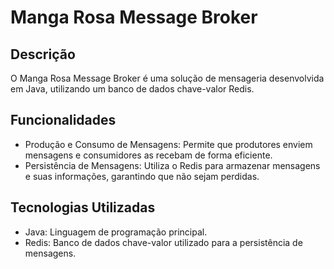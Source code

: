 # Manga Rosa Message Broker

## Descrição

O Manga Rosa Message Broker é uma solução de mensageria desenvolvida em Java, utilizando um banco de dados chave-valor Redis.

## Funcionalidades

- Produção e Consumo de Mensagens: Permite que produtores enviem mensagens e consumidores as recebam de forma eficiente.
- Persistência de Mensagens: Utiliza o Redis para armazenar mensagens e suas informações, garantindo que não sejam perdidas.
## Tecnologias Utilizadas

- Java: Linguagem de programação principal.
- Redis: Banco de dados chave-valor utilizado para a persistência de mensagens.
